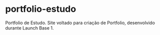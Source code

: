 # portfolio-estudo
Portfolio de Estudo.
Site voltado para criação de Portfolio, desenvolvido durante Launch Base 1.
